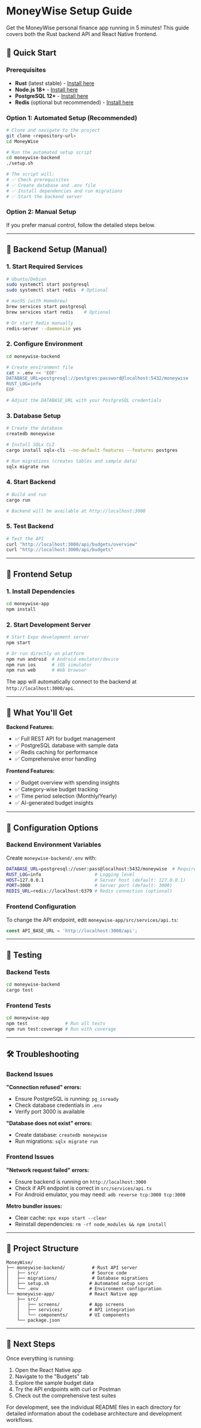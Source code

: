 # MoneyWise Setup Guide

Get the MoneyWise personal finance app running in 5 minutes! This guide covers both the Rust backend API and React Native frontend.

## 🚀 Quick Start

### Prerequisites
- **Rust** (latest stable) - [Install here](https://rustup.rs/)
- **Node.js 18+** - [Install here](https://nodejs.org/)
- **PostgreSQL 12+** - [Install here](https://postgresql.org/download/)
- **Redis** (optional but recommended) - [Install here](https://redis.io/download/)

### Option 1: Automated Setup (Recommended)
```bash
# Clone and navigate to the project
git clone <repository-url>
cd MoneyWise

# Run the automated setup script
cd moneywise-backend
./setup.sh

# The script will:
# ✅ Check prerequisites
# ✅ Create database and .env file
# ✅ Install dependencies and run migrations
# ✅ Start the backend server
```

### Option 2: Manual Setup
If you prefer manual control, follow the detailed steps below.

---

## 🔧 Backend Setup (Manual)

### 1. Start Required Services
```bash
# Ubuntu/Debian
sudo systemctl start postgresql
sudo systemctl start redis  # Optional

# macOS (with Homebrew)
brew services start postgresql
brew services start redis    # Optional

# Or start Redis manually
redis-server --daemonize yes
```

### 2. Configure Environment
```bash
cd moneywise-backend

# Create environment file
cat > .env << 'EOF'
DATABASE_URL=postgresql://postgres:password@localhost:5432/moneywise
RUST_LOG=info
EOF

# Adjust the DATABASE_URL with your PostgreSQL credentials
```

### 3. Database Setup
```bash
# Create the database
createdb moneywise

# Install SQLx CLI
cargo install sqlx-cli --no-default-features --features postgres

# Run migrations (creates tables and sample data)
sqlx migrate run
```

### 4. Start Backend
```bash
# Build and run
cargo run

# Backend will be available at http://localhost:3000
```

### 5. Test Backend
```bash
# Test the API
curl "http://localhost:3000/api/budgets/overview"
curl "http://localhost:3000/api/budgets"
```

---

## 📱 Frontend Setup

### 1. Install Dependencies
```bash
cd moneywise-app
npm install
```

### 2. Start Development Server
```bash
# Start Expo development server
npm start

# Or run directly on platform
npm run android  # Android emulator/device
npm run ios      # iOS simulator
npm run web      # Web browser
```

The app will automatically connect to the backend at `http://localhost:3000/api`.

---

## 🎯 What You'll Get

**Backend Features:**
- ✅ Full REST API for budget management
- ✅ PostgreSQL database with sample data
- ✅ Redis caching for performance
- ✅ Comprehensive error handling

**Frontend Features:**
- ✅ Budget overview with spending insights
- ✅ Category-wise budget tracking
- ✅ Time period selection (Monthly/Yearly)
- ✅ AI-generated budget insights

---

## 🔧 Configuration Options

### Backend Environment Variables
Create `moneywise-backend/.env` with:
```bash
DATABASE_URL=postgresql://user:pass@localhost:5432/moneywise  # Required
RUST_LOG=info                    # Logging level
HOST=127.0.0.1                   # Server host (default: 127.0.0.1)
PORT=3000                        # Server port (default: 3000)
REDIS_URL=redis://localhost:6379 # Redis connection (optional)
```

### Frontend Configuration
To change the API endpoint, edit `moneywise-app/src/services/api.ts`:
```typescript
const API_BASE_URL = 'http://localhost:3000/api';
```

---

## 🧪 Testing

### Backend Tests
```bash
cd moneywise-backend
cargo test
```

### Frontend Tests
```bash
cd moneywise-app
npm test              # Run all tests
npm run test:coverage # Run with coverage
```

---

## 🛠 Troubleshooting

### Backend Issues
**"Connection refused" errors:**
- Ensure PostgreSQL is running: `pg_isready`
- Check database credentials in `.env`
- Verify port 3000 is available

**"Database does not exist" errors:**
- Create database: `createdb moneywise`
- Run migrations: `sqlx migrate run`

### Frontend Issues
**"Network request failed" errors:**
- Ensure backend is running on `http://localhost:3000`
- Check if API endpoint is correct in `src/services/api.ts`
- For Android emulator, you may need: `adb reverse tcp:3000 tcp:3000`

**Metro bundler issues:**
- Clear cache: `npx expo start --clear`
- Reinstall dependencies: `rm -rf node_modules && npm install`

---

## 📁 Project Structure
```
MoneyWise/
├── moneywise-backend/          # Rust API server
│   ├── src/                    # Source code
│   ├── migrations/             # Database migrations
│   ├── setup.sh               # Automated setup script
│   └── .env                   # Environment configuration
└── moneywise-app/             # React Native app
    ├── src/
    │   ├── screens/           # App screens
    │   ├── services/          # API integration
    │   └── components/        # UI components
    └── package.json
```

---

## 🚀 Next Steps

Once everything is running:
1. Open the React Native app
2. Navigate to the "Budgets" tab
3. Explore the sample budget data
4. Try the API endpoints with curl or Postman
5. Check out the comprehensive test suites

For development, see the individual README files in each directory for detailed information about the codebase architecture and development workflows.